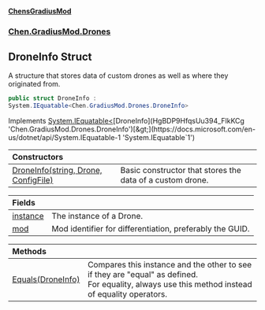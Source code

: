 
#### [ChensGradiusMod](index 'index')

### [Chen.GradiusMod.Drones](Y_iPobZkdIiJ9feSuBjDaQ 'Chen.GradiusMod.Drones')

## DroneInfo Struct
A structure that stores data of custom drones as well as where they originated from.  
```csharp
public struct DroneInfo :
System.IEquatable<Chen.GradiusMod.Drones.DroneInfo>
```

Implements [System.IEquatable&lt;](https://docs.microsoft.com/en-us/dotnet/api/System.IEquatable-1 'System.IEquatable`1')[DroneInfo](HgBDP9HfqsUu394_FlkKCg 'Chen.GradiusMod.Drones.DroneInfo')[&gt;](https://docs.microsoft.com/en-us/dotnet/api/System.IEquatable-1 'System.IEquatable`1')  

| Constructors | |
| :--- | :--- |
| [DroneInfo(string, Drone, ConfigFile)](LIAmd3gVRwFC4_RvHHGoNw 'Chen.GradiusMod.Drones.DroneInfo.DroneInfo(string, Chen.GradiusMod.Drones.Drone, BepInEx.Configuration.ConfigFile)') | Basic constructor that stores the data of a custom drone.<br/> |

| Fields | |
| :--- | :--- |
| [instance](gKlEitv9wr5HRnmDWvPRag 'Chen.GradiusMod.Drones.DroneInfo.instance') | The instance of a Drone.<br/> |
| [mod](PGy9DMpFoxYK9n1Dh99fog 'Chen.GradiusMod.Drones.DroneInfo.mod') | Mod identifier for differentiation, preferably the GUID.<br/> |

| Methods | |
| :--- | :--- |
| [Equals(DroneInfo)](VHGZaA99JSCZxKajcQg5Wg 'Chen.GradiusMod.Drones.DroneInfo.Equals(Chen.GradiusMod.Drones.DroneInfo)') | Compares this instance and the other to see if they are "equal" as defined.<br/>For equality, always use this method instead of equality operators.<br/> |
